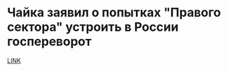 # Чайка заявил о попытках "Правого сектора" устроить в России госпереворот



[LINK](https://varlamov.ru/1674337.html)